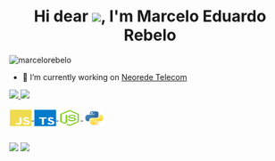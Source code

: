 <h1 align="center">Hi dear <img src="https://raw.githubusercontent.com/kaueMarques/kaueMarques/master/hi.gif" width="30px">, I'm Marcelo Eduardo Rebelo</h1>
<p align="left"> <img src="https://komarev.com/ghpvc/?username=rebelo0512" alt="marcelorebelo" /> </p>

- 🔭 I’m currently working on [Neorede Telecom](https://neorede.com.br)

 <div>
  <a href="https://github.com/rebelo0512">
  <img height="160em" src="https://github-readme-stats.vercel.app/api?username=rebelo0512&show_icons=true&theme=dracula&include_all_commits=true&count_private=true"/>
  <img height="160em" src="https://github-readme-stats.vercel.app/api/top-langs/?username=rebelo0512&layout=compact&langs_count=7&theme=dracula"/>
</div>
  
 <div style="display: inline_block"><br>
  <img align="center" alt="Marcelo-Js" height="30" width="40" src="https://raw.githubusercontent.com/devicons/devicon/master/icons/javascript/javascript-plain.svg">
  <img align="center" alt="Marcelo-Ts" height="30" width="40" src="https://raw.githubusercontent.com/devicons/devicon/master/icons/typescript/typescript-plain.svg">
  <img align="center" alt="Marcelo-Nodejs" height="30" width="40" src="https://raw.githubusercontent.com/devicons/devicon/master/icons/nodejs/nodejs-original.svg">
    <img align="center" alt="Marcelo-Python" height="30" width="40" src="https://raw.githubusercontent.com/devicons/devicon/master/icons/python/python-original.svg">
</div>
  
##
 
<div> 
  <a href = "mailto:marcelo.e.rebelo@gmail.com"><img src="https://img.shields.io/badge/-Gmail-%23333?style=for-the-badge&logo=gmail&logoColor=white" target="_blank"></a>
  <a href="https://www.linkedin.com/in/marcelo-eduardo-rebelo-110304132/" target="_blank"><img src="https://img.shields.io/badge/-LinkedIn-%230077B5?style=for-the-badge&logo=linkedin&logoColor=white" target="_blank"></a>  
</div>
